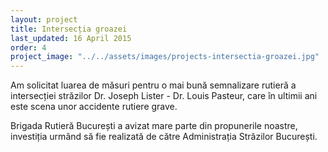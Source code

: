 ```yaml
---
layout: project
title: Intersecția groazei
last_updated: 16 April 2015
order: 4
project_image: "../../assets/images/projects-intersectia-groazei.jpg"
---
```


Am solicitat luarea de măsuri pentru o mai bună semnalizare rutieră a intersecției străzilor Dr. Joseph Lister - Dr. Louis Pasteur, care în ultimii ani este scena unor accidente rutiere grave.

Brigada Rutieră București a avizat mare parte din propunerile noastre, investiția urmând să fie realizată de către Administrația Străzilor București.

